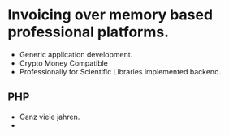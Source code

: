 # Invoicing over memory based professional platforms. 

  * Generic application development.
  * Crypto Money Compatible
  * Professionally for Scientific Libraries implemented backend.

## PHP
  * Ganz viele jahren. 
  * 

